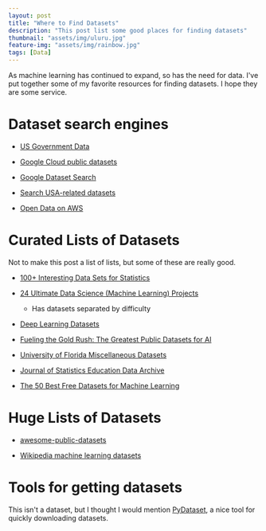 ```yaml
---
layout: post
title: "Where to Find Datasets"
description: "This post list some good places for finding datasets"
thumbnail: "assets/img/uluru.jpg"
feature-img: "assets/img/rainbow.jpg"
tags: [Data]
---
```


As machine learning has continued to expand, so has the need for data. I've put together some of my favorite resources for finding datasets. I hope they are some service.

# Dataset search engines

* [US Government Data](https://www.data.gov/)

* [Google Cloud public datasets](https://cloud.google.com/public-datasets)

* [Google Dataset Search](https://datasetsearch.research.google.com/)

* [Search USA-related datasets](https://datausa.io/)

* [Open Data on AWS](https://registry.opendata.aws/)

# Curated Lists of Datasets

Not to make this post a list of lists, but some of these are really good.

* [100+ Interesting Data Sets for Statistics](https://rs.io/100-interesting-data-sets-for-statistics/)

* [24 Ultimate Data Science (Machine Learning) Projects](https://www.analyticsvidhya.com/blog/2018/05/24-ultimate-data-science-projects-to-boost-your-knowledge-and-skills/)
  * Has datasets separated by difficulty

* [Deep Learning Datasets](https://www.analyticsvidhya.com/blog/2018/03/comprehensive-collection-deep-learning-datasets/)

* [Fueling the Gold Rush: The Greatest Public Datasets for AI](https://medium.com/startup-grind/fueling-the-ai-gold-rush-7ae438505bc2#.df6uz65q2)

* [University of Florida Miscellaneous Datasets](http://users.stat.ufl.edu/~winner/datasets.html)

* [Journal of Statistics Education Data Archive](http://jse.amstat.org/jse_data_archive.htm)

* [The 50 Best Free Datasets for Machine Learning](https://lionbridge.ai/datasets/the-50-best-free-datasets-for-machine-learning/)

# Huge Lists of Datasets

* [awesome-public-datasets](https://github.com/awesomedata/awesome-public-datasets)

* [Wikipedia machine learning datasets](https://en.wikipedia.org/wiki/List_of_datasets_for_machine-learning_research)

# Tools for getting datasets

This isn't a dataset, but I thought I would mention [PyDataset](https://github.com/iamaziz/PyDataset), a nice tool for quickly downloading datasets.

